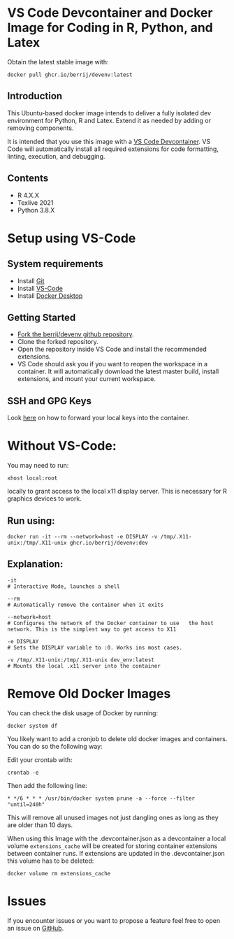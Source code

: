 # VS Code Devcontainer and Docker Image for Coding in R, Python, and Latex

Obtain the latest stable image with:

    docker pull ghcr.io/berrij/devenv:latest

## Introduction

This Ubuntu-based docker image intends to deliver a fully isolated dev environment for Python, R and Latex. Extend it as needed by adding or removing components.

It is intended that you use this image with a [VS Code Devcontainer](https://code.visualstudio.com/docs/remote/containers). VS Code will automatically install all required extensions for code formatting, linting, execution, and debugging.

## Contents

- R 4.X.X
- Texlive 2021
- Python 3.8.X

# Setup using VS-Code

## System requirements

- Install [Git](https://git-scm.com/downloads)
- Install [VS-Code](https://code.visualstudio.com/)
- Install [Docker Desktop](https://www.docker.com/get-started)

## Getting Started

- [Fork the berrij/devenv github repository](https://github.com/BerriJ/devenv/fork).
- Clone the forked repository.
- Open the repository inside VS Code and install the recommended extensions.
- VS Code should ask you if you want to reopen the workspace in a container. It will automatically download the latest master build, install extensions, and mount your current workspace.

## SSH and GPG Keys

Look [here](https://code.visualstudio.com/docs/remote/containers#_using-ssh-keys) on how to forward your local keys into the container.


# Without VS-Code:

You may need to run:

    xhost local:root 

locally to grant access to the local x11 display server. This is necessary for R graphics devices to work.

## Run using:

    docker run -it --rm --network=host -e DISPLAY -v /tmp/.X11-unix:/tmp/.X11-unix ghcr.io/berrij/devenv:dev

## Explanation:

    -it             
    # Interactive Mode, launches a shell
    
    --rm            
    # Automatically remove the container when it exits
    
    --network=host  
    # Configures the network of the Docker container to use   the host network. This is the simplest way to get access to X11

    -e DISPLAY      
    # Sets the DISPLAY variable to :0. Works ins most cases.
    
    -v /tmp/.X11-unix:/tmp/.X11-unix dev_env:latest
    # Mounts the local .x11 server into the container

# Remove Old Docker Images

You can check the disk usage of Docker by running:

    docker system df

You likely want to add a cronjob to delete old docker images and containers. You can do so the following way:

Edit your crontab with:

    crontab -e

Then add the following line:

    * */6 * * * /usr/bin/docker system prune -a --force --filter "until=240h"

This will remove all unused images not just dangling ones as long as they are older than 10 days.

When using this Image with the .devcontainer.json as a devcontainer a local volume `extensions_cache` will be created for storing container extensions between container runs. If extensions are updated in the .devcontainer.json this volume has to be deleted:

    docker volume rm extensions_cache

# Issues

If you encounter issues or you want to propose a feature feel free to open an issue on [GitHub](https://github.com/BerriJ/devenv). 

